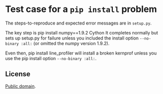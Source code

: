 # Test case for a `pip install` problem

The steps-to-reproduce and expected error messages are in `setup.py`.

The key step is
    pip install numpy==1.9.2 Cython
It completes normally but sets up setup.py for failure unless you included the install option `--no-binary :all:` (or omitted the numpy version 1.9.2).

Even then, 
    pip install line_profiler
will install a broken kernprof unless you use the pip install option `--no-binary :all:`.


## License

[Public domain](https://github.com/1fish2/pyenv_test/blob/master/LICENSE.md).
